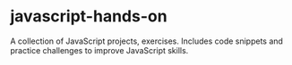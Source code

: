 # javascript-hands-on
A collection of JavaScript projects, exercises. Includes code snippets and practice challenges to improve JavaScript skills.
